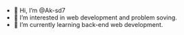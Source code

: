 - 👋 Hi, I’m @Ak-sd7
- 👀 I’m interested in web development and problem soving. 
- 🌱 I’m currently learning back-end web development.

<!---
Ak-sd7/Ak-sd7 is a ✨ special ✨ repository because its `README.md` (this file) appears on your GitHub profile.
You can click the Preview link to take a look at your changes.
--->
